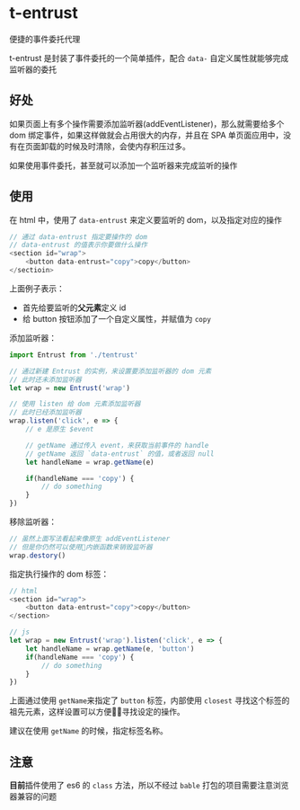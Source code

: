 # t-entrust
便捷的事件委托代理

t-entrust 是封装了事件委托的一个简单插件，配合 `data-` 自定义属性就能够完成监听器的委托

## 好处
如果页面上有多个操作需要添加监听器(addEventListener)，那么就需要给多个 dom 绑定事件，如果这样做就会占用很大的内存，并且在 SPA 单页面应用中，没有在页面卸载的时候及时清除，会使内存积压过多。

如果使用事件委托，甚至就可以添加一个监听器来完成监听的操作
## 使用
在 html 中，使用了 `data-entrust` 来定义要监听的 dom，以及指定对应的操作
```javascript
// 通过 data-entrust 指定要操作的 dom
// data-entrust 的值表示你要做什么操作
<section id="wrap">
    <button data-entrust="copy">copy</button>
</sectioin>
```

上面例子表示：
- 首先给要监听的**父元素**定义 id
- 给 button 按钮添加了一个自定义属性，并赋值为 `copy`

添加监听器：

```javascript
import Entrust from './tentrust'

// 通过新建 Entrust 的实例，来设置要添加监听器的 dom 元素
// 此时还未添加监听器
let wrap = new Entrust('wrap')

// 使用 listen 给 dom 元素添加监听器
// 此时已经添加监听器
wrap.listen('click', e => {
    // e 是原生 $event

    // getName 通过传入 event，来获取当前事件的 handle
    // getName 返回 `data-entrust` 的值，或者返回 null
    let handleName = wrap.getName(e)

    if(handleName === 'copy') {
        // do something
    }
})
```

移除监听器：

```javascript
// 虽然上面写法看起来像原生 addEventListener
// 但是你仍然可以使用内嵌函数来销毁监听器
wrap.destory()
```

指定执行操作的 dom 标签：
```javascript
// html
<section id="wrap">
    <button data-entrust="copy">copy</button>
</section>

// js
let wrap = new Entrust('wrap').listen('click', e => {
    let handleName = wrap.getName(e, 'button')
    if(handleName === 'copy') {
        // do something
    }
})
```

上面通过使用 `getName`来指定了 `button` 标签，内部使用 `closest` 寻找这个标签的祖先元素，这样设置可以方便寻找设定的操作。

建议在使用 `getName` 的时候，指定标签名称。


## 注意
**目前**插件使用了 es6 的 `class` 方法，所以不经过 `bable` 打包的项目需要注意浏览器兼容的问题